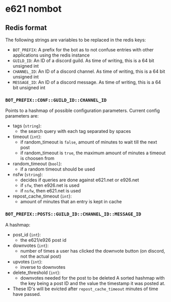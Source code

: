 # e621 nombot

## Redis format

The following strings are variables to be replaced in the redis keys:

- `BOT_PREFIX`: A prefix for the bot as to not confuse entries with other applications using the redis instance
- `GUILD_ID`: An ID of a discord guild. As time of writing, this is a 64 bit unsigned int
- `CHANNEL_ID`: An ID of a discord channel. As time of writing, this is a 64 bit unsigned int
- `MESSAGE_ID`: An ID of a discord message. As time of writing, this is a 64 bit unsigned int

### `BOT_PREFIX::CONF::GUILD_ID::CHANNEL_ID`
Points to a hashmap of possible configuration parameters.
Current config parameters are:
- tags (`string`):
    - the search query with each tag separated by spaces
- timeout (`int`):
    - if random_timeout is `false`, amount of minutes to wait till the next post
    - if random_timeout is `true`, the maximum amount of minutes a timeout is choosen from
- random_timeout (`bool`):
    - if a random timeout should be used
- nsfw (`string`):
    - decides if queries are done against e621.net or e926.net
    - if `sfw`, then e926.net is used
    - if `nsfw`, then e621.net is used
- repost_cache_timeout (`int`):
    - amount of minutes that an entry is kept in cache

### `BOT_PREFIX::POSTS::GUILD_ID::CHANNEL_ID::MESSAGE_ID`
A hashmap:
- post_id (`int`):
    - the e621/e926 post id
- downvotes (`int`):
    - number of times a user has clicked the downvote button (on discord, not the actual post)
- upvotes (`int`):
    - inverse to downvotes
- delete_threshold (`int`):
    - downvotes needed for the post to be deleted
A sorted hashmap with the key being a post ID and the value the timestamp it was posted at.
- These ID's will be evicted after `repost_cache_timeout` minutes of time have passed.
